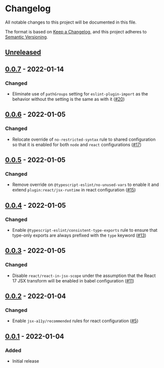 # Changelog
All notable changes to this project will be documented in this file.

The format is based on [Keep a Changelog](https://keepachangelog.com/en/1.0.0/),
and this project adheres to [Semantic Versioning](https://semver.org/spec/v2.0.0.html).

## [Unreleased]

## [0.0.7] - 2022-01-14
### Changed
- Eliminate use of `pathGroups` setting for `eslint-plugin-import` as the behavior without the setting is the same as with it ([#20](https://github.com/STORIS/eslint-config/pull/20))

## [0.0.6] - 2022-01-05
### Changed
- Relocate override of `no-restricted-syntax` rule to shared configuration so that it is enabled for both `node` and `react` configurations ([#17](https://github.com/STORIS/eslint-config/pull/17))

## [0.0.5] - 2022-01-05
### Changed
- Remove override on `@typescript-eslint/no-unused-vars` to enable it and extend `plugin:react/jsx-runtime` in react configuration ([#15](https://github.com/STORIS/eslint-config/pull/15))

## [0.0.4] - 2022-01-05
### Changed
- Enable `@typescript-eslint/consistent-type-exports` rule to ensure that type-only exports are always prefixed with the `type` keyword ([#13](https://github.com/STORIS/eslint-config/pull/13))

## [0.0.3] - 2022-01-05
### Changed
- Disable `react/react-in-jsx-scope` under the assumption that the React 17 JSX transform will be enabled in babel configuration ([#11](https://github.com/STORIS/eslint-config/pull/11))

## [0.0.2] - 2022-01-04
### Changed
- Enable `jsx-a11y/recommended` rules for react configuration ([#5](https://github.com/STORIS/eslint-config/pull/7))

## [0.0.1] - 2022-01-04
### Added
- Initial release

[Unreleased]: https://github.com/storis/eslint-config/compare/0.0.7...HEAD
[0.0.7]: https://github.com/storis/eslint-config/compare/0.0.6...0.0.7
[0.0.6]: https://github.com/storis/eslint-config/compare/0.0.5...0.0.6
[0.0.5]: https://github.com/storis/eslint-config/compare/0.0.4...0.0.5
[0.0.4]: https://github.com/storis/eslint-config/compare/0.0.3...0.0.4
[0.0.3]: https://github.com/storis/eslint-config/compare/0.0.2...0.0.3
[0.0.2]: https://github.com/storis/eslint-config/compare/0.0.1...0.0.2
[0.0.1]: https://github.com/storis/eslint-config/releases/tag/0.0.1
